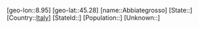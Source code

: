 ﻿---
location: [45.28,8.95]
type: City
tags:
- geo/City


SpocWebEntityId: 28646
isDeleted: false
confidential: public

---
[geo-lon::8.95]
[geo-lat::45.28]
[name::Abbiategrosso]
[State::]
[Country::[Italy](geo/Continent/Europe/Italy.md)]
[StateId::]
[Population::]
[Unknown::]

